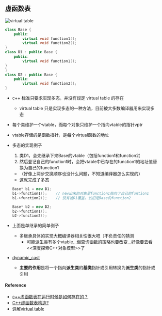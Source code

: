 ## 虚函数表

![virtual table](http://www.learncpp.com/images/CppTutorial/Section12/VTable.gif)
``` c++
class Base {
    public:
        virtual void function1();
        virtual void function2();
}
class D1 : public Base {
    public:
        virtual void function1();
}
}
class D2 : public Base {
    public:
        virtual void function2();
}
```
* c++ 标准只要求实现多态，并没有规定 virtual table 的存在
    * virtual table 只是实现多态的一种方法，目前被大多数编译器用来实现多态

* 每个类维护一个vtable，而每个对象只维护一个指向vtable的指针vptr
* vtable存储的是函数指针，是每个virtual函数的地址

* 多态的实现例子
    1. 类D1，会先继承下来Base的vtable（包括function1和function2）
    2. 然后登记自己的function1时，会把vtable中已存在的function1的地址值替换为自己的function1
    * （好像上两步交换顺序也没什么问题，不知道编译器怎么实现的）
    * 这就完成了多态
    ``` c++
    Base* b1 = new D1;
    b1->function1();    // new出来的对象里function1指向了自己的funtion1
    b1->function2();    // 没有被D1覆盖，依旧是Base的function2

    Base* b2 = new D2;
    b2->function1();
    b2->function2();
    ```
* 上面是单继承的简单例子
    * 多继承具体的实现大概编译器相关性很大吧（不负责任的猜测
        * 可能派生类有多个vtable...但查询函数的策略也要改变...好像要去看<<深度探索C++对象模型>>了

* [dynamic_cast](http://en.cppreference.com/w/cpp/language/dynamic_cast)
    * **主要的作用**是将一个指向**派生类**的**基类**指针或引用转换为**派生类**的指针或引用

#### Reference
* [c++虚函数表在运行时候是如何存在的？](https://www.zhihu.com/question/53178142)
* [C++虚函数表构造?](https://www.zhihu.com/question/31689366)
* [详解virtual table](http://www.cppblog.com/dawnbreak/archive/2009/03/10/76084.aspx)